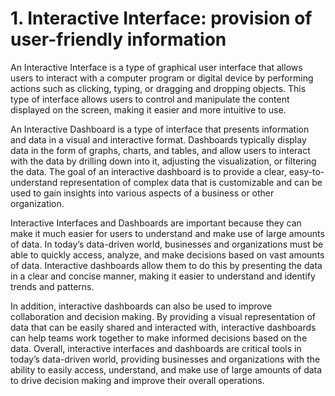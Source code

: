 # 1. Interactive Interface: provision of user-friendly information

An Interactive Interface is a type of graphical user interface that allows users to interact with a computer program or digital device by performing actions such as clicking, typing, or dragging and dropping objects. This type of interface allows users to control and manipulate the content displayed on the screen, making it easier and more intuitive to use.

An Interactive Dashboard is a type of interface that presents information and data in a visual and interactive format. Dashboards typically display data in the form of graphs, charts, and tables, and allow users to interact with the data by drilling down into it, adjusting the visualization, or filtering the data. The goal of an interactive dashboard is to provide a clear, easy-to-understand representation of complex data that is customizable and can be used to gain insights into various aspects of a business or other organization.

Interactive Interfaces and Dashboards are important because they can make it much easier for users to understand and make use of large amounts of data. In today’s data-driven world, businesses and organizations must be able to quickly access, analyze, and make decisions based on vast amounts of data. Interactive dashboards allow them to do this by presenting the data in a clear and concise manner, making it easier to understand and identify trends and patterns.

In addition, interactive dashboards can also be used to improve collaboration and decision making. By providing a visual representation of data that can be easily shared and interacted with, interactive dashboards can help teams work together to make informed decisions based on the data.
Overall, interactive interfaces and dashboards are critical tools in today’s data-driven world, providing businesses and organizations with the ability to easily access, understand, and make use of large amounts of data to drive decision making and improve their overall operations.

